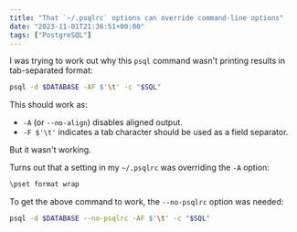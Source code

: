 ```yaml
---
title: "That `~/.psqlrc` options can override command-line options"
date: "2023-11-01T21:36:51+00:00"
tags: ["PostgreSQL"]
---
```


I was trying to work out why this `psql` command wasn't printing results in
tab-separated format:

```sh
psql -d $DATABASE -AF $'\t' -c "$SQL"
```

This should work as:

- `-A` (or `--no-align`) disables aligned output.
- `-F $'\t'` indicates a tab character should be used as a field separator.

But it wasn't working.

Turns out that a setting in my `~/.psqlrc` was overriding the `-A` option:

```sql
\pset format wrap
```

To get the above command to work, the `--no-psqlrc` option was needed:

```sh
psql -d $DATABASE --no-psqlrc -AF $'\t' -c "$SQL"
```
